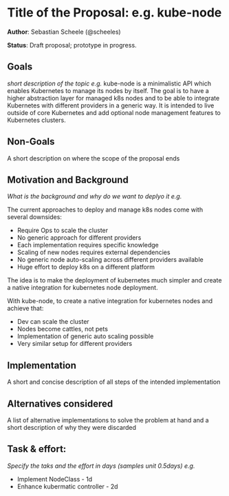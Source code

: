 # Title of the Proposal: e.g. **kube-node**

**Author**: Sebastian Scheele (@scheeles)

**Status**: Draft proposal; prototype in progress.

## Goals

*short description of the topic e.g.*
kube-node is a minimalistic API which enables Kubernetes to manage its nodes by itself. The goal is to have a higher abstraction layer for managed k8s nodes and to be able to integrate Kubernetes with different providers in a generic way. It is intended to live outside of core Kubernetes and add optional node management features to Kubernetes clusters.

## Non-Goals

A short description on where the scope of the proposal ends

## Motivation and Background

*What is the background and why do we want to deplyo it e.g.*


The current approaches to deploy and manage k8s nodes come with several downsides:

*   Require Ops to scale the cluster
*   No generic approach for different providers
*   Each implementation requires specific knowledge
*   Scaling of new nodes requires external dependencies
*   No generic node auto-scaling across different providers available
*   Huge effort to deploy k8s on a different platform

The idea is to make the deployment of kubernetes much simpler and create a native integration for kubernetes node deployment.

With kube-node, to create a native integration for kubernetes nodes and achieve that:

*   Dev can scale the cluster
*   Nodes become cattles, not pets
*   Implementation of generic auto scaling possible
*   Very similar setup for different providers


## Implementation

A short and concise description of all steps of the intended implementation

## Alternatives considered

A list of alternative implementations to solve the problem at hand and a short description of why they were discarded

## Task & effort:
*Specify the taks and the effort in days (samples unit 0.5days) e.g.*
* Implement NodeClass - 1d
* Enhance kubermatic controller - 2d
